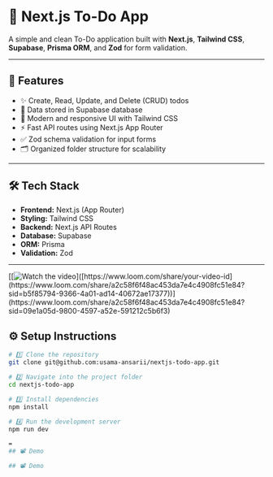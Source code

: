 # 📝 Next.js To-Do App

A simple and clean To-Do application built with **Next.js**, **Tailwind CSS**, **Supabase**, **Prisma ORM**, and **Zod** for form validation.

---

## 🚀 Features
- ✨ Create, Read, Update, and Delete (CRUD) todos  
- 🧩 Data stored in Supabase database  
- 💅 Modern and responsive UI with Tailwind CSS  
- ⚡ Fast API routes using Next.js App Router  
- ✅ Zod schema validation for input forms  
- 🗂 Organized folder structure for scalability  

---

## 🛠️ Tech Stack
- **Frontend:** Next.js (App Router)  
- **Styling:** Tailwind CSS  
- **Backend:** Next.js API Routes  
- **Database:** Supabase  
- **ORM:** Prisma  
- **Validation:** Zod  

---

[[![Watch the video]([https://cdn.loom.com/sessions/thumbnails/your-video-id-with.jpg](https://www.loom.com/share/a2c58f6f48ac453da7e4c4908fc51e84?sid=b5f85794-9366-4a01-ad14-40672ae17377))]([https://www.loom.com/share/your-video-id](https://www.loom.com/share/a2c58f6f48ac453da7e4c4908fc51e84?sid=b5f85794-9366-4a01-ad14-40672ae17377))](https://www.loom.com/share/a2c58f6f48ac453da7e4c4908fc51e84?sid=09e1a05d-9800-4597-a52e-591212c5b6f3)


## ⚙️ Setup Instructions
```bash
# 1️⃣ Clone the repository
git clone git@github.com:usama-ansarii/nextjs-todo-app.git

# 2️⃣ Navigate into the project folder
cd nextjs-todo-app

# 3️⃣ Install dependencies
npm install

# 4️⃣ Run the development server
npm run dev

=
## 📽️ Demo

## 📽️ Demo






